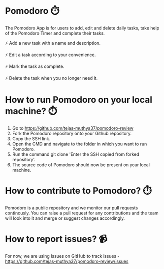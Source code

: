 # Pomodoro ⏱️

The Pomodoro App is for users to add, edit and delete daily tasks, take help of the Pomodoro Timer and complete their tasks.

⚡ Add a new task with a name and description.

⚡ Edit a task according to your convenience.

⚡ Mark the task as complete.

⚡ Delete the task when you no longer need it.


# How to run Pomodoro on your local machine? ⏱️

1. Go to https://github.com/tejas-muthya37/pomodoro-review
2. Fork the Pomodoro repository onto your Github repository.
3. Copy the SSH link.
4. Open the CMD and navigate to the folder in which you want to run Pomodoro.
5. Run the command git clone 'Enter the SSH copied from forked repository'.
6. The source code of Pomodoro should now be present on your local machine.


# How to contribute to Pomodoro? ⏱️

Pomodoro is a public repository and we monitor our pull requests continously. You can raise a pull request for any contributions and the team will look into it and merge or suggest changes accordingly.

# How to report issues? 📹
For now, we are using Issues on GitHub to track issues - https://github.com/tejas-muthya37/pomodoro-review/issues
